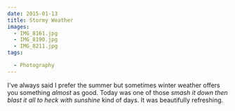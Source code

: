 ```yaml
---
date: 2015-01-13
title: Stormy Weather
images:
  - IMG_8161.jpg
  - IMG_8190.jpg
  - IMG_8211.jpg
tags:

  - Photography
---
```

I've always said I prefer the summer but sometimes winter weather offers you something _almost_ as good. Today was one of those _smash it down then blast it all to heck with sunshine_ kind of days. It was beautifully refreshing.